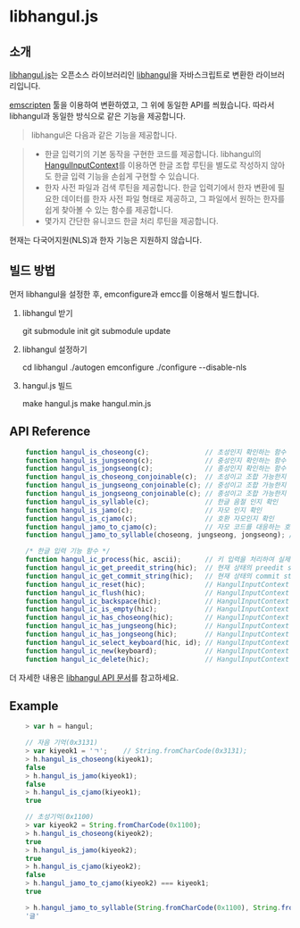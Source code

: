 
# libhangul.js

## 소개

[libhangul.js](https://github.com/jangxyz/libhangul.js)는 오픈소스 라이브러리인 [libhangul](https://code.google.com/p/libhangul/)을 자바스크립트로 변환한 라이브러리입니다.

[emscripten](https://github.com/kripken/emscripten/wiki) 툴을 이용하여 변환하였고, 그 위에 동일한 API를 씌웠습니다. 따라서 libhangul과 동일한 방식으로 같은 기능을 제공합니다.

> libhangul은 다음과 같은 기능을 제공합니다.

> - 한글 입력기의 기본 동작을 구현한 코드를 제공합니다. libhangul의 [HangulInputContext](http://libhangul.googlecode.com/git/doc/html/group__hangulic.html#hangulicusage)를 이용하면 한글 조합 루틴을 별도로 작성하지 않아도 한글 입력 기능을 손쉽게 구현할 수 있습니다.
> - 한자 사전 파일과 검색 루틴을 제공합니다. 한글 입력기에서 한자 변환에 필요한 데이터를 한자 사전 파일 형태로 제공하고, 그 파일에서 원하는 한자를 쉽게 찾아볼 수 있는 함수를 제공합니다.
> - 몇가지 간단한 유니코드 한글 처리 루틴을 제공합니다.

현재는 다국어지원(NLS)과 한자 기능은 지원하지 않습니다.


## 빌드 방법

먼저 libhangul을 설정한 후, emconfigure과 emcc를 이용해서 빌드합니다.

1. libhangul 받기

	git submodule init
	git submodule update

2. libhangul 설정하기

	cd libhangul
	./autogen
	emconfigure ./configure --disable-nls

3. hangul.js 빌드

	make hangul.js
	make hangul.min.js
	

## API Reference

```javascript
	function hangul_is_choseong(c);              // 초성인지 확인하는 함수
	function hangul_is_jungseong(c);             // 중성인지 확인하는 함수
	function hangul_is_jongseong(c);             // 종성인지 확인하는 함수
	function hangul_is_choseong_conjoinable(c);  // 초성이고 조합 가능한지 확인
	function hangul_is_jungseong_conjoinable(c); // 중성이고 조합 가능한지 확인
	function hangul_is_jongseong_conjoinable(c); // 종성이고 조합 가능한지 확인
	function hangul_is_syllable(c);              // 한글 음절 인지 확인
	function hangul_is_jamo(c);                  // 자모 인지 확인
	function hangul_is_cjamo(c);                 // 호환 자모인지 확인
	function hangul_jamo_to_cjamo(c);            // 자모 코드를 대응하는 호환 자모로 변환
	function hangul_jamo_to_syllable(choseong, jungseong, jongseong); // 자모 코드를 조합하여 한글 음절로 변환 

	/* 한글 입력 기능 함수 */
	function hangul_ic_process(hic, ascii);      // 키 입력을 처리하여 실제로 한글 조합을 하는 함수
	function hangul_ic_get_preedit_string(hic);  // 현재 상태의 preedit string을 구하는 함수
	function hangul_ic_get_commit_string(hic);   // 현재 상태의 commit string을 구하는 함수
	function hangul_ic_reset(hic);               // HangulInputContext 를 초기상태로 되돌리는 함수
	function hangul_ic_flush(hic);               // HangulInputContext 의 입력 상태를 완료하는 함수
	function hangul_ic_backspace(hic);           // HangulInputContext 가 backspace 키를 처리하도록 하는 함수
	function hangul_ic_is_empty(hic);            // HangulInputContext 가 조합중인 글자를 가지고 있는지 확인하는 함수
	function hangul_ic_has_choseong(hic);        // HangulInputContext 가 조합중인 초성을 가지고 있는지 확인하는 함수
	function hangul_ic_has_jungseong(hic);       // HangulInputContext 가 조합중인 중성을 가지고 있는지 확인하는 함수
	function hangul_ic_has_jongseong(hic);       // HangulInputContext 가 조합중인 종성을 가지고 있는지 확인하는 함수
	function hangul_ic_select_keyboard(hic, id); // HangulInputContext 의 자판 배열을 바꾸는 함수
	function hangul_ic_new(keyboard);            // HangulInputContext 오브젝트를 생성한다.
	function hangul_ic_delete(hic);              // HangulInputContext 를 삭제하는 함수

```

더 자세한 내용은 [libhangul API 문서](http://libhangul.googlecode.com/git/doc/html/index.html)를 참고하세요.

## Example


```javascript
	> var h = hangul;

	// 자음 기억(0x3131)
	> var kiyeok1 = 'ㄱ';    // String.fromCharCode(0x3131);
	> h.hangul_is_choseong(kiyeok1);
	false
	> h.hangul_is_jamo(kiyeok1);
	false
	> h.hangul_is_cjamo(kiyeok1);
	true

	// 초성기억(0x1100)
	> var kiyeok2 = String.fromCharCode(0x1100);
	> h.hangul_is_choseong(kiyeok2);
	true
	> h.hangul_is_jamo(kiyeok2);
	true
	> h.hangul_is_cjamo(kiyeok2);
	false
	> h.hangul_jamo_to_cjamo(kiyeok2) === kiyeok1;
	true

	> h.hangul_jamo_to_syllable(String.fromCharCode(0x1100), String.fromCharCode(0x1173), String.fromCharCode(0x11af));
	'글'
```

